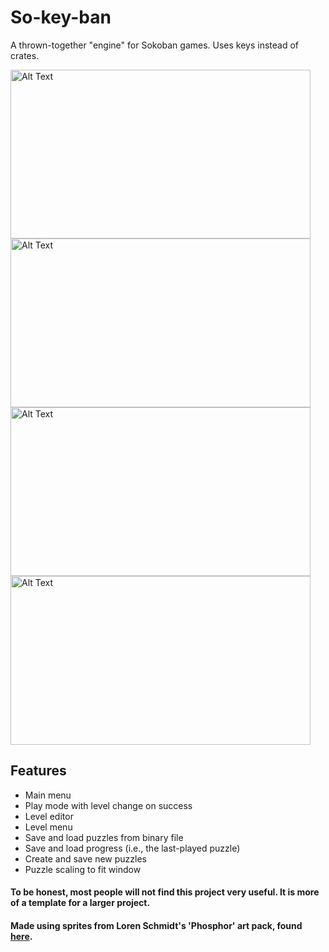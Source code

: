 # So-key-ban

A thrown-together "engine" for Sokoban games. Uses keys instead of crates.

<img src="https://github.com/user-attachments/assets/89bdc662-1e53-4ee5-8986-49e5ef5fa23f" alt="Alt Text" width="480" height="270">
<img src="https://github.com/user-attachments/assets/c5c0557c-056e-46bb-bc09-d13ed73735e5" alt="Alt Text" width="480" height="270">
<img src="https://github.com/user-attachments/assets/232090b3-7cba-4305-823c-e7646afa6344" alt="Alt Text" width="480" height="270">
<img src="https://github.com/user-attachments/assets/dfb77d05-f934-4b28-9852-7d516aff6b86" alt="Alt Text" width="480" height="270">

## Features
- Main menu
- Play mode with level change on success
- Level editor
- Level menu
- Save and load puzzles from binary file
- Save and load progress (i.e., the last-played puzzle)
- Create and save new puzzles
- Puzzle scaling to fit window
 
#### To be honest, most people will not find this project very useful. It is more of a template for a larger project. 

#### Made using sprites from Loren Schmidt's 'Phosphor' art pack, found [here](https://lorenschmidt.itch.io/phosphor).
